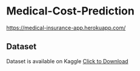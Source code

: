 # Medical-Cost-Prediction
https://medical-insurance-app.herokuapp.com/ <br>
## Dataset<br>
Dataset is available on Kaggle [Click to Download](https://www.kaggle.com/mirichoi0218/insurance)
